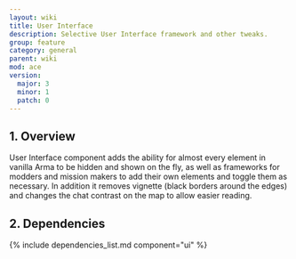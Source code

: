 ```yaml
---
layout: wiki
title: User Interface
description: Selective User Interface framework and other tweaks.
group: feature
category: general
parent: wiki
mod: ace
version:
  major: 3
  minor: 1
  patch: 0
---
```


## 1. Overview

User Interface component adds the ability for almost every element in vanilla Arma to be hidden and shown on the fly, as well as frameworks for modders and mission makers to add their own elements and toggle them as necessary. In addition it removes vignette (black borders around the edges) and changes the chat contrast on the map to allow easier reading.


## 2. Dependencies

{% include dependencies_list.md component="ui" %}
